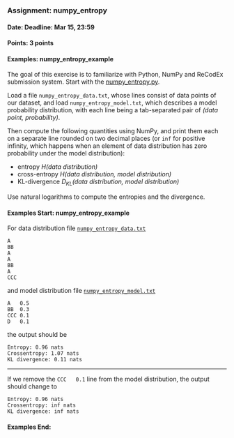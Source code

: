 ### Assignment: numpy_entropy
#### Date: Deadline: Mar 15, 23:59
#### Points: 3 points
#### Examples: numpy_entropy_example

The goal of this exercise is to familiarize with Python, NumPy and ReCodEx
submission system. Start with the
[numpy_entropy.py](https://github.com/ufal/npfl114/tree/past-2021/labs/01/numpy_entropy.py).

Load a file `numpy_entropy_data.txt`, whose lines consist of data points of our
dataset, and load `numpy_entropy_model.txt`, which describes a model probability distribution,
with each line being a tab-separated pair of _(data point, probability)_.

Then compute the following quantities using NumPy, and print them each on
a separate line rounded on two decimal places (or `inf` for positive infinity,
which happens when an element of data distribution has zero probability
under the model distribution):
- entropy _H(data distribution)_
- cross-entropy _H(data distribution, model distribution)_
- KL-divergence _D<sub>KL</sub>(data distribution, model distribution)_

Use natural logarithms to compute the entropies and the divergence.

#### Examples Start: numpy_entropy_example
For data distribution file [`numpy_entropy_data.txt`](https://github.com/ufal/npfl114/tree/past-2021/labs/01/numpy_entropy_data.txt)
```
A
BB
A
A
BB
A
CCC
```
and model distribution file [`numpy_entropy_model.txt`](https://github.com/ufal/npfl114/tree/past-2021/labs/01/numpy_entropy_model.txt)
```
A	0.5
BB	0.3
CCC	0.1
D	0.1
```
the output should be
```
Entropy: 0.96 nats
Crossentropy: 1.07 nats
KL divergence: 0.11 nats
```
---
If we remove the `CCC	0.1` line from the model distribution, the output should
change to
```
Entropy: 0.96 nats
Crossentropy: inf nats
KL divergence: inf nats
```
#### Examples End:
